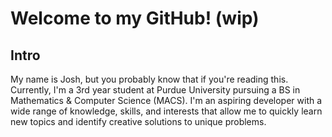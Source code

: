 # Welcome to my GitHub! (wip)

## Intro
My name is Josh, but you probably know that if you're reading this. Currently, I'm a 3rd year student at Purdue University pursuing a BS in Mathematics & Computer Science (MACS). I'm an aspiring developer with a wide range of knowledge, skills, and interests that allow me to quickly learn new topics and identify creative solutions to unique problems. 
